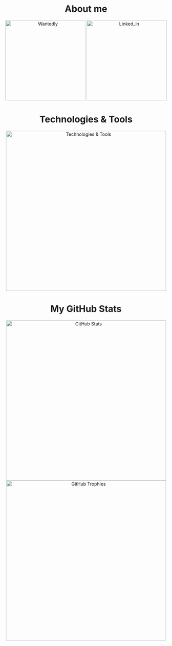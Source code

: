 <h1 align="center">About me</h1>
<div align="center" width="500">
    <a href="https://www.wantedly.com/id/miki_taichi" target="_blank"><img src="https://github.com/user-attachments/assets/a7a164c5-706b-4234-9f31-5fd9bb7d1620" alt="Wantedly" width="250"></a>
    <a href="https://www.linkedin.com/in/taichi-miki-965641298" target="_blank"><img src="https://github.com/user-attachments/assets/450ebbdf-df04-4ca3-b8c8-8d21d7048281" alt="Linked_in" width="250"></a>
</div>

<h1 align="center">Technologies & Tools</h1>
<p align="center">
    <img src="https://skillicons.dev/icons?i=fastapi,supabase,nextjs,react,tailwind,swift,ts,python,githubactions,figma&perline=5&theme=light" alt="Technologies & Tools" width="500">
</p>

<h1 align="center">My GitHub Stats</h1>
<p align="center">
    <img src="https://github-readme-stats-theta-one-89.vercel.app/api?username=taichone&hide=stars,contribs&theme=radical&count_private=true&border_radius=10" alt="GitHub Stats" width="500"><br>
    <img src="https://github-profile-trophy.vercel.app/?username=taichone&title=-Stars&column=4&theme=juicyfresh" alt="GitHub Trophies" width="500"><br>
<!--     <img src="https://github-readme-stats-theta-one-89.vercel.app/api/top-langs/?username=taichone&theme=radical" alt="Top Languages" width="500"> -->
</p>

<!--
vercel,sentry,c,androidstudio,kotlin,git,github,firebase,css,html

<div align="center" width="500">
    <img src="https://developer.apple.com/assets/elements/icons/swift/swift-96x96_2x.png" width="64" height="64" style="border-radius:8px; margin:4px;" alt="Swift">
    <img src="https://encrypted-tbn0.gstatic.com/images?q=tbn:ANd9GcTP9pR7i0RDuxFM8CF3NvbYUBlbJ8YwOLv83w&s" width="64" height="64" style="border-radius:8px; margin:4px;" alt="SwiftUI">
    <img src="https://developer.apple.com/assets/elements/icons/swift-testing/swift-testing-96x96_2x.png" width="64" height="64" style="border-radius:8px; margin:4px;" alt="Swift Testing">
    <img src="" width="64" height="64" style="border-radius:8px; margin:4px;" alt="FastAPI">
    <img src="https://via.placeholder.com/64" width="64" height="64" style="border-radius:8px; margin:4px;" alt="Python">
    <br>
    <img src="https://via.placeholder.com/64" width="64" height="64" style="border-radius:8px; margin:4px;" alt="技術6">
    <img src="https://via.placeholder.com/64" width="64" height="64" style="border-radius:8px; margin:4px;" alt="技術7">
    <img src="https://via.placeholder.com/64" width="64" height="64" style="border-radius:8px; margin:4px;" alt="技術8">
    <img src="https://via.placeholder.com/64" width="64" height="64" style="border-radius:8px; margin:4px;" alt="技術9">
    <img src="https://via.placeholder.com/64" width="64" height="64" style="border-radius:8px; margin:4px;" alt="技術10">
    <br>
    <img src="https://via.placeholder.com/64" width="64" height="64" style="border-radius:8px; margin:4px;" alt="技術11">
    <img src="https://via.placeholder.com/64" width="64" height="64" style="border-radius:8px; margin:4px;" alt="技術12">
    <img src="https://via.placeholder.com/64" width="64" height="64" style="border-radius:8px; margin:4px;" alt="技術13">
    <img src="https://via.placeholder.com/64" width="64" height="64" style="border-radius:8px; margin:4px;" alt="技術14">
    <img src="https://via.placeholder.com/64" width="64" height="64" style="border-radius:8px; margin:4px;" alt="技術15">
</div>

--->
